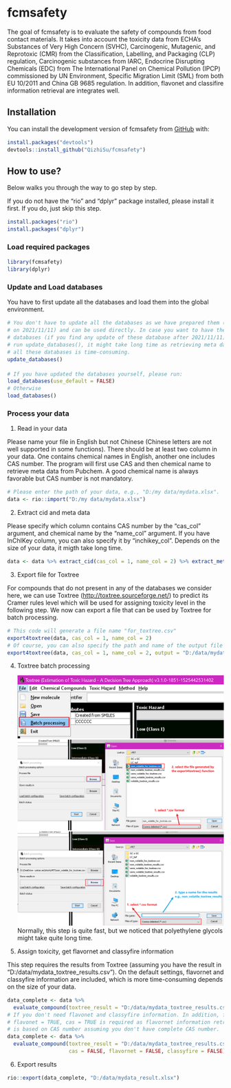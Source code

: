 
<!-- README.md is generated from README.Rmd. Please edit that file -->

# fcmsafety

<!-- badges: start -->
<!-- badges: end -->

The goal of fcmsafety is to evaluate the safety of compounds from food
contact materials. It takes into account the toxicity data from ECHA’s
Substances of Very High Concern (SVHC), Carcinogenic, Mutagenic, and
Reprotoxic (CMR) from the Classification, Labelling, and Packaging (CLP)
regulation, Carcinogenic substances from IARC, Endocrine Disrupting
Chemicals (EDC) from The International Panel on Chemical Pollution
(IPCP) commissioned by UN Environment, Specific Migration Limit (SML)
from both EU 10/2011 and China GB 9685 regulation. In addition, flavonet
and classifire information retrieval are integrates well.

## Installation

You can install the development version of fcmsafety from
[GitHub](https://github.com/) with:

``` r
install.packages("devtools")
devtools::install_github("QizhiSu/fcmsafety")
```

## How to use?

Below walks you through the way to go step by step.

If you do not have the “rio” and “dplyr” package installed, please
install it first. If you do, just skip this step.

``` r
install.packages("rio")
install.packages("dplyr")
```

### Load required packages

``` r
library(fcmsafety)
library(dplyr)
```

### Update and Load databases

You have to first update all the databases and load them into the global
environment.

``` r
# You don't have to update all the databases as we have prepared them (updated 
# on 2021/11/11) and can be used directly. In case you want to have the latest 
# databases (if you find any update of these database after 2021/11/11), please
# run update_databases(), it might take long time as retrieving meta data for 
# all these databases is time-consuming.
update_databases()

# If you have updated the databases yourself, please run:
load_databases(use_default = FALSE)
# Otherwise
load_databases()
```

### Process your data

1.  Read in your data

Please name your file in English but not Chinese (Chinese letters are
not well supported in some functions). There should be at least two
column in your data. One contains chemical names in English, another one
includes CAS number. The program will first use CAS and then chemical
name to retrieve meta data from Pubchem. A good chemical name is always
favorable but CAS number is not mandatory.

``` r
# Please enter the path of your data, e.g., "D:/my data/mydata.xlsx".
data <- rio::import("D:/my data/mydata.xlsx")
```

2.  Extract cid and meta data

Please specify which column contains CAS number by the “cas\_col”
argument, and chemical name by the “name\_col” argument. If you have
InChIKey column, you can also specify it by “inchikey\_col”. Depends on
the size of your data, it migth take long time.

``` r
data <- data %>% extract_cid(cas_col = 1, name_col = 2) %>% extract_meta()
```

3.  Export file for Toxtree

For compounds that do not present in any of the databases we consider
here, we can use Toxtree (<http://toxtree.sourceforge.net/>) to predict
its Cramer rules level which will be used for assigning toxicity level
in the following step. We now can export a file that can be used by
Toxtree for batch processing.

``` r
# This code will generate a file name "for_toxtree.csv"
export4toxtree(data, cas_col = 1, name_col = 2)
# Of course, you can also specify the path and name of the output file
export4toxtree(data, cas_col = 1, name_col = 2, output = "D:/data/mydata_for_toxtree.csv")
```

4.  Toxtree batch processing

    <img src="vignettes/toxtree_batch_processing1.png" width="500" alt="Toxtree batch processing 1" />
    <img src="vignettes/toxtree_batch_processing2.png" width="500" alt="Toxtree batch processing 2" />
    <img src="vignettes/toxtree_batch_processing3.png" width="500" alt="Toxtree batch processing 3" />
    Normally, this step is quite fast, but we noticed that polyethylene
    glycols might take quite long time.

5.  Assign toxicity, get flavornet and classyfire information

This step requires the results from Toxtree (assuming you have the
result in “D:/data/mydata\_toxtree\_results.csv”). On the default
settings, flavornet and classyfire information are included, which is
more time-consuming depends on the size of your data.

``` r
data_complete <- data %>% 
  evaluate_compound(toxtree_result = "D:/data/mydata_toxtree_results.csv")
# If you don't need flavonet and classyfire information. In addition, for 
# flavonet = TRUE, cas = TRUE is required as flavornet information retrieval 
# is based on CAS number assuming you don't have complete CAS number.
data_complete <- data %>% 
  evaluate_compound(toxtree_result = "D:/data/mydata_toxtree_results.csv",
                    cas = FALSE, flavornet = FALSE, classyfire = FALSE)
```

6.  Export results

``` r
rio::export(data_complete, "D:/data/mydata_result.xlsx")
```
